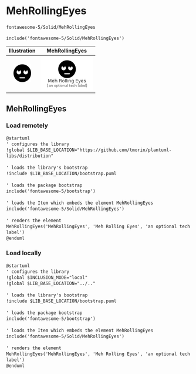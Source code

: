 # MehRollingEyes


```text
fontawesome-5/Solid/MehRollingEyes
```

```text
include('fontawesome-5/Solid/MehRollingEyes')
```



| Illustration | MehRollingEyes |
| :---: | :---: |
| ![illustration for Illustration](../../fontawesome-5/Solid/MehRollingEyes.png) | ![illustration for MehRollingEyes](../../fontawesome-5/Solid/MehRollingEyes.Local.png) |




## MehRollingEyes

### Load remotely
```plantuml
@startuml
' configures the library
!global $LIB_BASE_LOCATION="https://github.com/tmorin/plantuml-libs/distribution"

' loads the library's bootstrap
!include $LIB_BASE_LOCATION/bootstrap.puml

' loads the package bootstrap
include('fontawesome-5/bootstrap')

' loads the Item which embeds the element MehRollingEyes
include('fontawesome-5/Solid/MehRollingEyes')

' renders the element
MehRollingEyes('MehRollingEyes', 'Meh Rolling Eyes', 'an optional tech label')
@enduml
```

### Load locally
```plantuml
@startuml
' configures the library
!global $INCLUSION_MODE="local"
!global $LIB_BASE_LOCATION="../.."

' loads the library's bootstrap
!include $LIB_BASE_LOCATION/bootstrap.puml

' loads the package bootstrap
include('fontawesome-5/bootstrap')

' loads the Item which embeds the element MehRollingEyes
include('fontawesome-5/Solid/MehRollingEyes')

' renders the element
MehRollingEyes('MehRollingEyes', 'Meh Rolling Eyes', 'an optional tech label')
@enduml
```

